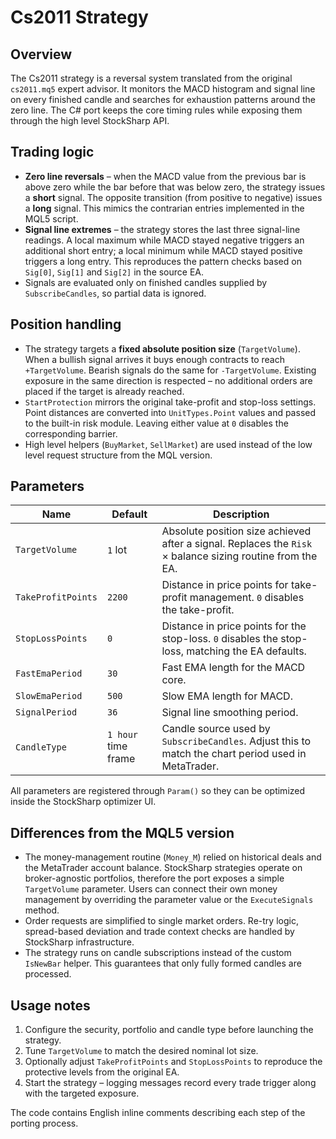 # Cs2011 Strategy

## Overview
The Cs2011 strategy is a reversal system translated from the original `cs2011.mq5` expert advisor. It monitors the MACD histogram and signal line on every finished candle and searches for exhaustion patterns around the zero line. The C# port keeps the core timing rules while exposing them through the high level StockSharp API.

## Trading logic
- **Zero line reversals** – when the MACD value from the previous bar is above zero while the bar before that was below zero, the strategy issues a **short** signal. The opposite transition (from positive to negative) issues a **long** signal. This mimics the contrarian entries implemented in the MQL5 script.
- **Signal line extremes** – the strategy stores the last three signal-line readings. A local maximum while MACD stayed negative triggers an additional short entry; a local minimum while MACD stayed positive triggers a long entry. This reproduces the pattern checks based on `Sig[0]`, `Sig[1]` and `Sig[2]` in the source EA.
- Signals are evaluated only on finished candles supplied by `SubscribeCandles`, so partial data is ignored.

## Position handling
- The strategy targets a **fixed absolute position size** (`TargetVolume`). When a bullish signal arrives it buys enough contracts to reach `+TargetVolume`. Bearish signals do the same for `-TargetVolume`. Existing exposure in the same direction is respected – no additional orders are placed if the target is already reached.
- `StartProtection` mirrors the original take-profit and stop-loss settings. Point distances are converted into `UnitTypes.Point` values and passed to the built-in risk module. Leaving either value at `0` disables the corresponding barrier.
- High level helpers (`BuyMarket`, `SellMarket`) are used instead of the low level request structure from the MQL version.

## Parameters
| Name | Default | Description |
| --- | --- | --- |
| `TargetVolume` | `1` lot | Absolute position size achieved after a signal. Replaces the `Risk` × balance sizing routine from the EA. |
| `TakeProfitPoints` | `2200` | Distance in price points for take-profit management. `0` disables the take-profit. |
| `StopLossPoints` | `0` | Distance in price points for the stop-loss. `0` disables the stop-loss, matching the EA defaults. |
| `FastEmaPeriod` | `30` | Fast EMA length for the MACD core. |
| `SlowEmaPeriod` | `500` | Slow EMA length for MACD. |
| `SignalPeriod` | `36` | Signal line smoothing period. |
| `CandleType` | `1 hour` time frame | Candle source used by `SubscribeCandles`. Adjust this to match the chart period used in MetaTrader. |

All parameters are registered through `Param()` so they can be optimized inside the StockSharp optimizer UI.

## Differences from the MQL5 version
- The money-management routine (`Money_M`) relied on historical deals and the MetaTrader account balance. StockSharp strategies operate on broker-agnostic portfolios, therefore the port exposes a simple `TargetVolume` parameter. Users can connect their own money management by overriding the parameter value or the `ExecuteSignals` method.
- Order requests are simplified to single market orders. Re-try logic, spread-based deviation and trade context checks are handled by StockSharp infrastructure.
- The strategy runs on candle subscriptions instead of the custom `IsNewBar` helper. This guarantees that only fully formed candles are processed.

## Usage notes
1. Configure the security, portfolio and candle type before launching the strategy.
2. Tune `TargetVolume` to match the desired nominal lot size.
3. Optionally adjust `TakeProfitPoints` and `StopLossPoints` to reproduce the protective levels from the original EA.
4. Start the strategy – logging messages record every trade trigger along with the targeted exposure.

The code contains English inline comments describing each step of the porting process.
